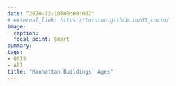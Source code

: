 ```yaml
---
date: “2020-12-10T00:00:00Z"
# external_link: https://tututwo.github.io/d3_covid/
image:
  caption: 
  focal_point: Smart
summary: 
tags:
- QGIS
- All
title: "Manhattan Buildings' Ages"
---
```

